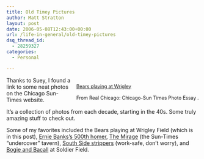 ```yaml
---
title: Old Timey Pictures
author: Matt Stratton
layout: post
date: 2006-05-08T12:43:00+00:00
url: /life-in-general/old-timey-pictures
dsq_thread_id:
  - 28259327
categories:
  - Personal

---
```

<div style="float:right;margin-left:10px;margin-bottom:10px;">
  <a href="http://www.suntimes.com/photos/galleries/realchicago/1960s/15.html" title="photo sharing"></a> <br /> <span style="font-size:.9em;margin-top:0;"> <a href="http://www.suntimes.com/photos/galleries/realchicago/1960s/15.html">Bears playing at Wrigley<br /> </a> <br /> From Real Chicago: Chicago-Sun Times Photo Essay . </span>
</div>

Thanks to Suey, I found a link to some neat photos on the Chicago Sun-Times website.

It&#8217;s a collection of photos from each decade, starting in the 40s. Some truly amazing stuff to check out.

Some of my favorites included the Bears playing at Wrigley Field (which is in this post), [Ernie Banks&#8217;s 500th homer][1], [The Mirage][2] (the Sun-Times &#8220;undercover&#8221; tavern), [South Side strippers][3] (work-safe, don&#8217;t worry), and [Bogie and Bacall][4] at Soldier Field.

 [1]: http://www.suntimes.com/photos/galleries/realchicago/1970s/20.html
 [2]: http://www.suntimes.com/photos/galleries/realchicago/1970s/25.html
 [3]: http://www.suntimes.com/photos/galleries/realchicago/1950s/48.html
 [4]: http://www.suntimes.com/photos/galleries/realchicago/1940s/52.html
